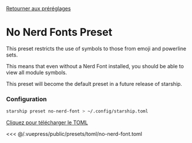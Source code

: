 [Retourner aux préréglages](./README.md#no-nerd-fonts)

# No Nerd Fonts Preset

This preset restricts the use of symbols to those from emoji and powerline sets.

This means that even without a Nerd Font installed, you should be able to view all module symbols.

This preset will become the default preset in a future release of starship.

### Configuration

```sh
starship preset no-nerd-font > ~/.config/starship.toml
```

[Cliquez pour télécharger le TOML](/presets/toml/no-nerd-font.toml)

<<< @/.vuepress/public/presets/toml/no-nerd-font.toml
